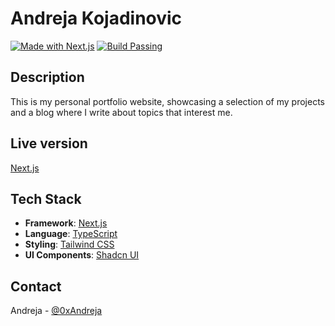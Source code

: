 # Andreja Kojadinovic

[![Made with Next.js](https://img.shields.io/badge/Made%20with-Next.js-black?logo=next.js&logoColor=white)](https://nextjs.org)
[![Build Passing](https://img.shields.io/badge/build-passing-green)](https://shields.io/)

## Description

This is my personal portfolio website, showcasing a selection of my projects and a blog where I write about topics that interest me.

## Live version

[Next.js](https://nextjs.org/)

## Tech Stack

- **Framework**: [Next.js](https://nextjs.org/)
- **Language**: [TypeScript](https://www.typescriptlang.org/)
- **Styling**: [Tailwind CSS](https://tailwindcss.com/)
- **UI Components**: [Shadcn UI](https://ui.shadcn.com/)

## Contact

Andreja - [@0xAndreja](https://twitter.com/0xAndreja)
